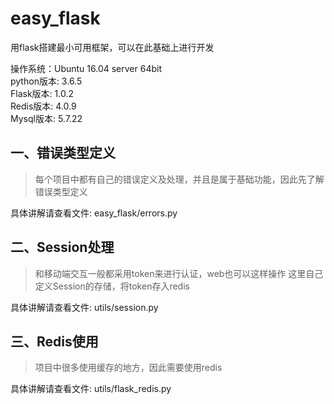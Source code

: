 # easy_flask
用flask搭建最小可用框架，可以在此基础上进行开发

操作系统：Ubuntu 16.04 server 64bit  
python版本: 3.6.5  
Flask版本: 1.0.2  
Redis版本: 4.0.9  
Mysql版本: 5.7.22  

一、错误类型定义
---
> 每个项目中都有自己的错误定义及处理，并且是属于基础功能，因此先了解错误类型定义

具体讲解请查看文件: easy_flask/errors.py

二、Session处理
---
> 和移动端交互一般都采用token来进行认证，web也可以这样操作
> 这里自己定义Session的存储，将token存入redis

具体讲解请查看文件: utils/session.py

三、Redis使用
---
> 项目中很多使用缓存的地方，因此需要使用redis

具体讲解请查看文件: utils/flask_redis.py